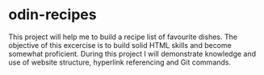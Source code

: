 # odin-recipes
This project will help me to build a recipe list of favourite dishes. The objective of this excercise is to build solid HTML skills and become somewhat proficient. During this project I will demonstrate knowledge and use of website structure, hyperlink referencing and Git commands.
